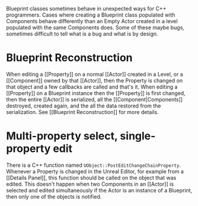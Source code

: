Blueprint classes sometimes behave in unexpected ways for C++ programmers.
Cases where creating a Blueprint class populated with Components behave differently than an Empty Actor created in a level populated with the same Components does.
Some of these maybe bugs, sometimes difficult to tell what is a bug and what is by design.


# Blueprint Reconstruction
When editing a [[Property]] on a normal [[Actor]] created in a Level, or a [[Component]] owned by that [[Actor]], then the Property is changed on that object and a few callbacks are called and that's it.
When editing a [[Property]] on a Blueprint instance then the [[Property]] is first changed, then the entire [[Actor]] is serialized, all the [[Component|Components]] destroyed, created again, and the all the data restored from the serialization.
See [[Blueprint Reconstruction]] for more details.


# Multi-property select, single-property edit
There is a C++ function named `UObject::PostEditChangeChainProperty`.
Whenever a Property is changed in the Unreal Editor, for example from a [[Details Panel]], this function should be called on the object that was edited.
This doesn't happen when two Components in an [[Actor]] is selected and edited simultaneously if the Actor is an instance of a Blueprint, then only one of the objects is notified.

